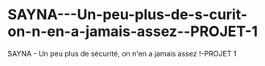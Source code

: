 # SAYNA---Un-peu-plus-de-s-curit-on-n-en-a-jamais-assez--PROJET-1
SAYNA - Un peu plus de sécurité, on n'en a jamais assez !-PROJET 1 
